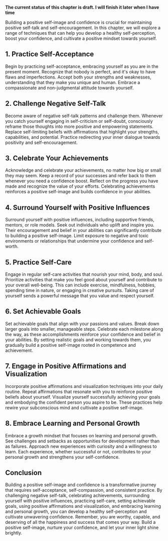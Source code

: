 **The current status of this chapter is draft. I will finish it later when I have time**

Building a positive self-image and confidence is crucial for maintaining positive self-talk and self-encouragement. In this chapter, we will explore a range of techniques that can help you develop a healthy self-perception, boost your confidence, and cultivate a positive mindset towards yourself.

**1. Practice Self-Acceptance**
-------------------------------

Begin by practicing self-acceptance, embracing yourself as you are in the present moment. Recognize that nobody is perfect, and it's okay to have flaws and imperfections. Accept both your strengths and weaknesses, understanding that they make you unique and human. Embrace a compassionate and non-judgmental attitude towards yourself.

**2. Challenge Negative Self-Talk**
-----------------------------------

Become aware of negative self-talk patterns and challenge them. Whenever you catch yourself engaging in self-criticism or self-doubt, consciously reframe those thoughts into more positive and empowering statements. Replace self-limiting beliefs with affirmations that highlight your strengths, capabilities, and potential. Practice redirecting your inner dialogue towards positivity and self-encouragement.

**3. Celebrate Your Achievements**
----------------------------------

Acknowledge and celebrate your achievements, no matter how big or small they may seem. Keep a record of your successes and refer back to them whenever you need a confidence boost. Reflect on the progress you have made and recognize the value of your efforts. Celebrating achievements reinforces a positive self-image and builds confidence in your abilities.

**4. Surround Yourself with Positive Influences**
-------------------------------------------------

Surround yourself with positive influences, including supportive friends, mentors, or role models. Seek out individuals who uplift and inspire you. Their encouragement and belief in your abilities can significantly contribute to building a positive self-image. Limit exposure to negative and toxic environments or relationships that undermine your confidence and self-worth.

**5. Practice Self-Care**
-------------------------

Engage in regular self-care activities that nourish your mind, body, and soul. Prioritize activities that make you feel good about yourself and contribute to your overall well-being. This can include exercise, mindfulness, hobbies, spending time in nature, or engaging in creative pursuits. Taking care of yourself sends a powerful message that you value and respect yourself.

**6. Set Achievable Goals**
---------------------------

Set achievable goals that align with your passions and values. Break down larger goals into smaller, manageable steps. Celebrate each milestone along the way, as these accomplishments reinforce your confidence and belief in your abilities. By setting realistic goals and working towards them, you gradually build a positive self-image rooted in competence and achievement.

**7. Engage in Positive Affirmations and Visualization**
--------------------------------------------------------

Incorporate positive affirmations and visualization techniques into your daily routine. Repeat affirmations that resonate with you to reinforce positive beliefs about yourself. Visualize yourself successfully achieving your goals and embodying the confident person you aspire to be. These practices help rewire your subconscious mind and cultivate a positive self-image.

**8. Embrace Learning and Personal Growth**
-------------------------------------------

Embrace a growth mindset that focuses on learning and personal growth. See challenges and setbacks as opportunities for development rather than as failures. Approach new experiences with curiosity and a willingness to learn. Each experience, whether successful or not, contributes to your personal growth and strengthens your self-confidence.

**Conclusion**
--------------

Building a positive self-image and confidence is a transformative journey that requires self-acceptance, self-compassion, and consistent practice. By challenging negative self-talk, celebrating achievements, surrounding yourself with positive influences, practicing self-care, setting achievable goals, using positive affirmations and visualization, and embracing learning and personal growth, you can develop a healthy self-perception and cultivate unwavering confidence. Remember, you are worthy, capable, and deserving of all the happiness and success that comes your way. Build a positive self-image, nurture your confidence, and let your inner light shine brightly.
